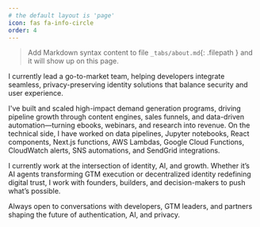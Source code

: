 ```yaml
---
# the default layout is 'page'
icon: fas fa-info-circle
order: 4
---
```


> Add Markdown syntax content to file `_tabs/about.md`{: .filepath } and it will show up on this page.
<!-- {: .prompt-tip } -->

I currently lead a go-to-market team, helping developers integrate seamless, privacy-preserving identity solutions that balance security and user experience.

I've built and scaled high-impact demand generation programs, driving pipeline growth through content engines, sales funnels, and data-driven automation—turning ebooks, webinars, and research into revenue. On the technical side, I have worked on data pipelines, Jupyter notebooks, React components, Next.js functions, AWS Lambdas, Google Cloud Functions, CloudWatch alerts, SNS automations, and SendGrid integrations.

I currently work at the intersection of identity, AI, and growth. Whether it’s AI agents transforming GTM execution or decentralized identity redefining digital trust, I work with founders, builders, and decision-makers to push what’s possible.

Always open to conversations with developers, GTM leaders, and partners shaping the future of authentication, AI, and privacy.
